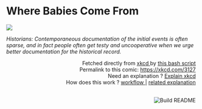 # <b>Where Babies Come From</b>

[![](https://imgs.xkcd.com/comics/where_babies_come_from.png)](https://xkcd.com/3127)

<i>Historians: Contemporaneous documentation of the initial events is often sparse, and in fact people often get testy and uncooperative when we urge better documentation for the historical record.</i>

<div align="right">
  Fetched directly from
  <a href="https://xkcd.com">
    xkcd
  </a>
  by
  <a href="https://github.com/Vanille-N/Vanille-N/blob/master/fetch">
    this bash script
  </a>
</div>
<div align="right">
  Permalink to this comic:
  <a href="https://xkcd.com/3127">
    https://xkcd.com/3127
  </a>
</div>
<div align="right">
  Need an explanation ?
  <a href="https://www.explainxkcd.com/wiki/index.php/3127">
    Explain xkcd
  </a>
</div>
<div align="right">
  How does this work ?
  <a href="https://github.com/Vanille-N/Vanille-N/blob/master/.github/workflows/build.yml">
    workflow
  </a>
  |
  <a href="https://simonwillison.net/2020/Jul/10/self-updating-profile-readme/">
    related explanation
  </a>
</div><br>

<a href="https://github.com/Vanille-N/Vanille-N/actions"><img src="https://github.com/Vanille-N/Vanille-N/workflows/Build%20README/badge.svg" align="right" alt="Build README"></a>
